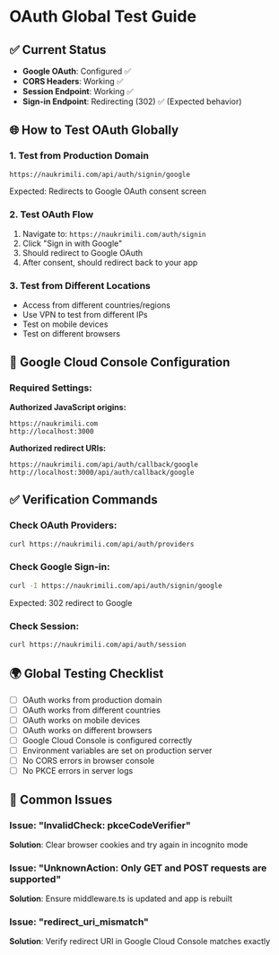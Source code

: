 # OAuth Global Test Guide

## ✅ Current Status
- **Google OAuth**: Configured ✅
- **CORS Headers**: Working ✅
- **Session Endpoint**: Working ✅
- **Sign-in Endpoint**: Redirecting (302) ✅ (Expected behavior)

## 🌐 How to Test OAuth Globally

### 1. Test from Production Domain
```
https://naukrimili.com/api/auth/signin/google
```
Expected: Redirects to Google OAuth consent screen

### 2. Test OAuth Flow
1. Navigate to: `https://naukrimili.com/auth/signin`
2. Click "Sign in with Google"
3. Should redirect to Google OAuth
4. After consent, should redirect back to your app

### 3. Test from Different Locations
- Access from different countries/regions
- Use VPN to test from different IPs
- Test on mobile devices
- Test on different browsers

## 🔧 Google Cloud Console Configuration

### Required Settings:
**Authorized JavaScript origins:**
```
https://naukrimili.com
http://localhost:3000
```

**Authorized redirect URIs:**
```
https://naukrimili.com/api/auth/callback/google
http://localhost:3000/api/auth/callback/google
```

## ✅ Verification Commands

### Check OAuth Providers:
```bash
curl https://naukrimili.com/api/auth/providers
```

### Check Google Sign-in:
```bash
curl -I https://naukrimili.com/api/auth/signin/google
```
Expected: 302 redirect to Google

### Check Session:
```bash
curl https://naukrimili.com/api/auth/session
```

## 🌍 Global Testing Checklist

- [ ] OAuth works from production domain
- [ ] OAuth works from different countries
- [ ] OAuth works on mobile devices
- [ ] OAuth works on different browsers
- [ ] Google Cloud Console is configured correctly
- [ ] Environment variables are set on production server
- [ ] No CORS errors in browser console
- [ ] No PKCE errors in server logs

## 📝 Common Issues

### Issue: "InvalidCheck: pkceCodeVerifier"
**Solution**: Clear browser cookies and try again in incognito mode

### Issue: "UnknownAction: Only GET and POST requests are supported"
**Solution**: Ensure middleware.ts is updated and app is rebuilt

### Issue: "redirect_uri_mismatch"
**Solution**: Verify redirect URI in Google Cloud Console matches exactly

